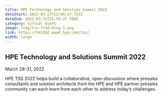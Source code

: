 ```yaml
---
title: HPE Technology and Solution Summit 2022
dateStart: 2022-03-27T22:00:27.753Z
dateEnd: 2022-03-31T21:59:27.768Z
category: Virtual Event
image: /img/tss-fred-blog-1.png
link: https://h41382.www4.hpe.com/tss/
width: large
---
```

## HPE Technology and Solutions Summit 2022

March 28-31, 2022

HPE TSS 2022 helps build a collaborative, open discussion where presales consultants and solution architects from the HPE and HPE partner presales community can each learn from each other to address today’s challenges.
